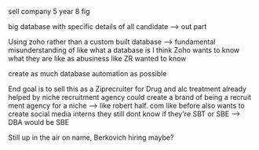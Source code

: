 sell company 5 year 8 fig

big database with specific details of all candidate --> out part

Using zoho rather than a custom built database --> fundamental misunderstanding of like what a database is I think
Zoho wants to know what they are like as abusiness like ZR wanted to know

create as much database automation as possible

End goal is to sell this as a Ziprecruiter for Drug and alc treatment
already helped by niche recruitment agency
could create a brand of being a recruit ment agency for a niche --> like robert half. com like before
also wants to create social media interns
they still dont know if they're SBT or SBE --> DBA would be SBE

Still up in the air on name, Berkovich hiring maybe?
